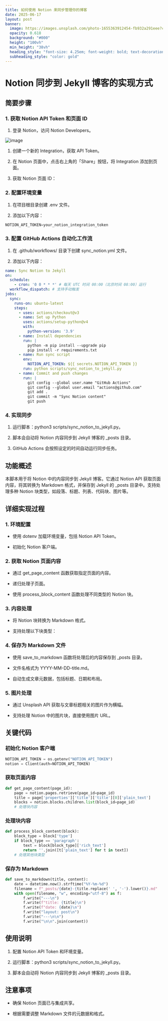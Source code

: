 ```yaml
---
title: 如何使用 Notion 来同步管理你的博客
date: 2025-06-17
layout: post
banner:
  image: https://images.unsplash.com/photo-1655363912454-fb932a291eee?crop=entropy&cs=tinysrgb&fit=max&fm=jpg&ixid=M3w2OTIwMzJ8MHwxfHJhbmRvbXx8fHx8fHx8fDE3NTAxMzQ1ODd8&ixlib=rb-4.1.0&q=80&w=1080
  opacity: 0.618
  background: "#000"
  height: "100vh"
  min_height: "38vh"
  heading_style: "font-size: 4.25em; font-weight: bold; text-decoration: underline"
  subheading_style: "color: gold"
---
```


# Notion 同步到 Jekyll 博客的实现方式

## 简要步骤

### 1. 获取 Notion API Token 和页面 ID

1. 登录 Notion，访问 Notion Developers。

![image](https://prod-files-secure.s3.us-west-2.amazonaws.com/a7a0cc5a-89b9-4cda-8686-1fba0ca52f40/d19c1afe-dea5-4312-9333-786b0ba83054/image.png?X-Amz-Algorithm=AWS4-HMAC-SHA256&X-Amz-Content-Sha256=UNSIGNED-PAYLOAD&X-Amz-Credential=ASIAZI2LB466SMELO63R%2F20250617%2Fus-west-2%2Fs3%2Faws4_request&X-Amz-Date=20250617T042947Z&X-Amz-Expires=3600&X-Amz-Security-Token=IQoJb3JpZ2luX2VjEIT%2F%2F%2F%2F%2F%2F%2F%2F%2F%2FwEaCXVzLXdlc3QtMiJHMEUCIGwd7SmpOyL0ZIkZLUeRdHicE70lziyj9xEKpXmqESzbAiEA2S9QGfwmMMQU%2Fh06bnopJ4h4mokrA6jrr90TsD3SlHgq%2FwMIbRAAGgw2Mzc0MjMxODM4MDUiDEopmfqMs4%2BQpEkO4SrcA7p31wm49FHoAa43adQ8RBlhctNuRwAFeQ3csUxb4TFKHmOQ8LJ3jgijk%2BaJXYnE2tIHdHaMoxUV6%2Fbx5iPTtYzSLGj7FqKe%2BSbFX2JnCQfDPCCSp9UFv9fRpU81aG8QjtC3xL9iWnTq7SddxMWRKSW8Ej93A3F5s%2FeTkBw%2BemsjPc5Kyhs6rLyoWdYKiXunADxApAFEqmD52acty9ZwNRY2Uugvqbr4wSprlaJvgVmoTCO9gmi2Zs5iYrAxR5ejyD8iuC%2F1aOEmceDMe4uI9ct7pi4LdGTokgpXtjYt1qTc3%2BLRiEc3q3KunnOO3NMU9SLFAXvYJaB0kZ8Y3OzRmLLsWyFOTsr%2B4RhnSanwu8wMVnJjWV%2FTSJvjrzSkcM%2Fdl6XPBCgk9tVt%2FCtmWw2BE0bl8C8wdY3BY5ua1oCyd%2FJ50MVWblZ1cZEYTWZ3qAc%2FG0AgJbAZIZgfGqv7A0m73sGiXfCXjPO%2FUvF8rYVVmEygI%2F5w6zmSXZkW9kp4ZdEqBXLNLW6AjDlmA9WtgbghOVryYnQUYCg2WSJE%2F8DCqC7EeX94yHEkxMXIIYE6ZP3i%2Be4U3MGAoX3B3x3MeBjpvbYL9ko%2FlOz2sA6jYvLwBFxLKqEOQdZdG0L3PVJ0MKTBw8IGOqUBYiDKiKbGHjKayrsBzxQeooKQnOWi5sRG%2B3JZbO732NO2mDqdN45b%2BXDeNKLb%2BHeK5ffiJdkN1gU18mUiF0FG6EfvFdEDmbW0cO5nAvAc9ffUQoShqH8XZcYUNg442Rwam7VjB706vLr29dLt0ykLoRWjVLKOb9KS49iUH86SuNO9gExK87xPb1K50hCPQcYCnIpo3PON%2FBn%2F3bM83ubayfgk6PfY&X-Amz-Signature=dc4e4cb1b2d83a2a6a9191ddd5efeeca12882bef1b49108b34d09564c32a67b4&X-Amz-SignedHeaders=host&x-amz-checksum-mode=ENABLED&x-id=GetObject)

1. 创建一个新的 Integration，获取 API Token。

1. 在 Notion 页面中，点击右上角的「Share」按钮，将 Integration 添加到页面。

1. 获取 Notion 页面 ID：


### 2. 配置环境变量

1. 在项目根目录创建 .env 文件。

1. 添加以下内容：

```javascript
NOTION_API_TOKEN=your_notion_integration_token
```

### 3. 配置 GitHub Actions 自动化工作流

1. 在 .github/workflows/ 目录下创建 sync_notion.yml 文件。

1. 添加以下内容：

```yaml
name: Sync Notion to Jekyll
on:
  schedule:
    - cron: '0 0 * * *' # 每天 UTC 时间 00:00（北京时间 08:00）运行
  workflow_dispatch: # 支持手动触发
jobs:
  sync:
    runs-on: ubuntu-latest
    steps:
      - uses: actions/checkout@v3
      - name: Set up Python
        uses: actions/setup-python@v4
        with:
          python-version: '3.9'
      - name: Install dependencies
        run: |
          python -m pip install --upgrade pip
          pip install -r requirements.txt
      - name: Run sync script
        env:
          NOTION_API_TOKEN: ${{ secrets.NOTION_API_TOKEN }}
        run: python scripts/sync_notion_to_jekyll.py
      - name: Commit and push changes
        run: |
          git config --global user.name "GitHub Actions"
          git config --global user.email "actions@github.com"
          git add .
          git commit -m "Sync Notion content"
          git push
```

### 4. 实现同步

1. 运行脚本：python3 scripts/sync_notion_to_jekyll.py。

1. 脚本会自动将 Notion 内容同步到 Jekyll 博客的 _posts 目录。

1. GitHub Actions 会按照设定的时间自动运行同步任务。

## 功能概述

本脚本用于将 Notion 中的内容同步到 Jekyll 博客。它通过 Notion API 获取页面内容，将其转换为 Markdown 格式，并保存到 Jekyll 的 _posts 目录中。支持处理多种 Notion 块类型，如段落、标题、列表、代码块、图片等。

## 详细实现过程

### 1. 环境配置

- 使用 dotenv 加载环境变量，包括 Notion API Token。

- 初始化 Notion 客户端。

### 2. 获取 Notion 页面内容

- 通过 get_page_content 函数获取指定页面的内容。

- 递归处理子页面。

- 使用 process_block_content 函数处理不同类型的 Notion 块。

### 3. 内容处理

- 将 Notion 块转换为 Markdown 格式。

- 支持处理以下块类型：


### 4. 保存为 Markdown 文件

- 使用 save_to_markdown 函数将处理后的内容保存到 _posts 目录。

- 文件名格式为 YYYY-MM-DD-title.md。

- 自动生成文章元数据，包括标题、日期和布局。

### 5. 图片处理

- 通过 Unsplash API 获取与文章标题相关的图片作为横幅。

- 支持处理 Notion 中的图片块，直接使用图片 URL。

## 关键代码

### 初始化 Notion 客户端

```python
NOTION_API_TOKEN = os.getenv("NOTION_API_TOKEN")
notion = Client(auth=NOTION_API_TOKEN)
```

### 获取页面内容

```python
def get_page_content(page_id):
    page = notion.pages.retrieve(page_id=page_id)
    title = page['properties']['title']['title'][0]['plain_text']
    blocks = notion.blocks.children.list(block_id=page_id)
    # 处理块内容
```

### 处理块内容

```python
def process_block_content(block):
    block_type = block['type']
    if block_type == 'paragraph':
        text = block[block_type]['rich_text']
        return ''.join([t['plain_text'] for t in text])
    # 处理其他块类型
```

### 保存为 Markdown

```python
def save_to_markdown(title, content):
    date = datetime.now().strftime("%Y-%m-%d")
    filename = f"_posts/{date}-{title.replace(' ', '-').lower()}.md"
    with open(filename, "w", encoding="utf-8") as f:
        f.write("---\n")
        f.write(f"title: {title}\n")
        f.write(f"date: {date}\n")
        f.write("layout: post\n")
        f.write("---\n\n")
        f.write("\n\n".join(content))
```

## 使用说明

1. 配置 Notion API Token 和环境变量。

1. 运行脚本：python3 scripts/sync_notion_to_jekyll.py。

1. 脚本会自动将 Notion 内容同步到 Jekyll 博客的 _posts 目录。

## 注意事项

- 确保 Notion 页面已与集成共享。

- 根据需要调整 Markdown 文件的元数据和格式。